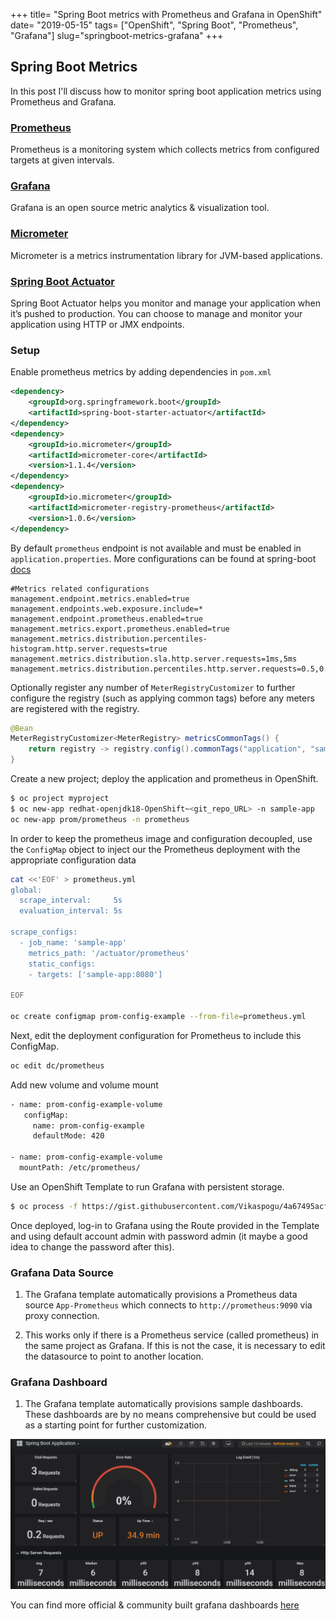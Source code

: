 +++
title= "Spring Boot metrics with Prometheus and Grafana in OpenShift"
date= "2019-05-15"
tags= ["OpenShift", "Spring Boot", "Prometheus", "Grafana"]
slug="springboot-metrics-grafana"
+++

## Spring Boot Metrics

In this post I'll discuss how to monitor spring boot application metrics using Prometheus and Grafana.

### [Prometheus](https://prometheus.io/)

Prometheus is a monitoring system which collects metrics from configured targets at given intervals.

### [Grafana](https://grafana.com/docs/)

Grafana is an open source metric analytics & visualization tool.

### [Micrometer](https://micrometer.io/)

Micrometer is a metrics instrumentation library for JVM-based applications.

### [Spring Boot Actuator](https://docs.spring.io/spring-boot/docs/current/reference/html/production-ready-endpoints.html)

Spring Boot Actuator helps you monitor and manage your application when it’s pushed to production. You can choose to manage and monitor your application using HTTP or JMX endpoints.

### Setup

Enable prometheus metrics by adding dependencies in `pom.xml`

```xml
<dependency>
    <groupId>org.springframework.boot</groupId>
    <artifactId>spring-boot-starter-actuator</artifactId>
</dependency>
<dependency>
    <groupId>io.micrometer</groupId>
    <artifactId>micrometer-core</artifactId>
    <version>1.1.4</version>
</dependency>
<dependency>
    <groupId>io.micrometer</groupId>
    <artifactId>micrometer-registry-prometheus</artifactId>
    <version>1.0.6</version>
</dependency>
```

By default `prometheus` endpoint is not available and must be enabled in `application.properties`. More configurations can be found at spring-boot [docs](https://docs.spring.io/spring-boot/docs/current/reference/htmlsingle/#production-ready-metrics)

```properties
#Metrics related configurations
management.endpoint.metrics.enabled=true
management.endpoints.web.exposure.include=*
management.endpoint.prometheus.enabled=true
management.metrics.export.prometheus.enabled=true
management.metrics.distribution.percentiles-histogram.http.server.requests=true
management.metrics.distribution.sla.http.server.requests=1ms,5ms
management.metrics.distribution.percentiles.http.server.requests=0.5,0.9,0.95,0.99,0.999
```

Optionally register any number of `MeterRegistryCustomizer` to further configure the registry (such as applying common tags) before any meters are registered with the registry.

```java
@Bean
MeterRegistryCustomizer<MeterRegistry> metricsCommonTags() {
    return registry -> registry.config().commonTags("application", "sample-app");
}
```

Create a new project; deploy the application and prometheus in OpenShift.

```bash
$ oc project myproject
$ oc new-app redhat-openjdk18-OpenShift~<git_repo_URL> -n sample-app
oc new-app prom/prometheus -n prometheus
```

In order to keep the prometheus image and configuration decoupled, use the `ConfigMap` object to inject our the Prometheus deployment with the appropriate configuration data

```bash
cat <<'EOF' > prometheus.yml
global:
  scrape_interval:     5s
  evaluation_interval: 5s

scrape_configs:
  - job_name: 'sample-app'
    metrics_path: '/actuator/prometheus'
    static_configs:
    - targets: ['sample-app:8080']

EOF

oc create configmap prom-config-example --from-file=prometheus.yml
```

Next, edit the deployment configuration for Prometheus to include this ConfigMap.

```bash
oc edit dc/prometheus
```

Add new volume and volume mount

```bash
- name: prom-config-example-volume
   configMap:
     name: prom-config-example
     defaultMode: 420

- name: prom-config-example-volume
  mountPath: /etc/prometheus/
```

Use an OpenShift Template to run Grafana with persistent storage.

```bash
$ oc process -f https://gist.githubusercontent.com/Vikaspogu/4a67495acf8dba5dc94837e031129fde/raw/e88f42515c6ed101c9554c7c2425794e80e10a64/OpenShift-grafana.yaml | oc apply -f-
```

Once deployed, log-in to Grafana using the Route provided in the Template and using default account admin with password admin (it maybe a good idea to change the password after this).

### Grafana Data Source

1. The Grafana template automatically provisions a Prometheus data source `App-Prometheus` which connects to `http://prometheus:9090` via proxy connection.

2. This works only if there is a Prometheus service (called prometheus) in the same project as Grafana. If this is not the case, it is necessary to edit the datasource to point to another location.

### Grafana Dashboard

1. The Grafana template automatically provisions sample dashboards. These dashboards are by no means comprehensive but could be used as a starting point for further customization.

![grafana-springboot](grafana-springboot.png)

You can find more official & community built grafana dashboards [here](https://grafana.com/dashboards?dataSource=prometheus&search=Micrometer)
